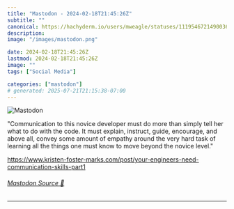 ```yaml
---
title: "Mastodon - 2024-02-18T21:45:26Z"
subtitle: ""
canonical: https://hachyderm.io/users/mweagle/statuses/111954672149003685
description:
image: "/images/mastodon.png"

date: 2024-02-18T21:45:26Z
lastmod: 2024-02-18T21:45:26Z
image: ""
tags: ["Social Media"]

categories: ["mastodon"]
# generated: 2025-07-21T21:15:38-07:00
---
```

![Mastodon](/images/mastodon.png)

<p>&quot;Communication to this novice developer must do more than simply tell her what to do with the code. It must explain, instruct, guide, encourage, and above all, convey some amount of empathy around the very hard task of learning all the things one must know to move beyond the novice level.&quot;</p><p><a href="https://www.kristen-foster-marks.com/post/your-engineers-need-communication-skills-part1" target="_blank" rel="nofollow noopener noreferrer" translate="no"><span class="invisible">https://www.</span><span class="ellipsis">kristen-foster-marks.com/post/</span><span class="invisible">your-engineers-need-communication-skills-part1</span></a></p>


###### [Mastodon Source 🐘](https://hachyderm.io/@mweagle/111954672149003685)

___
